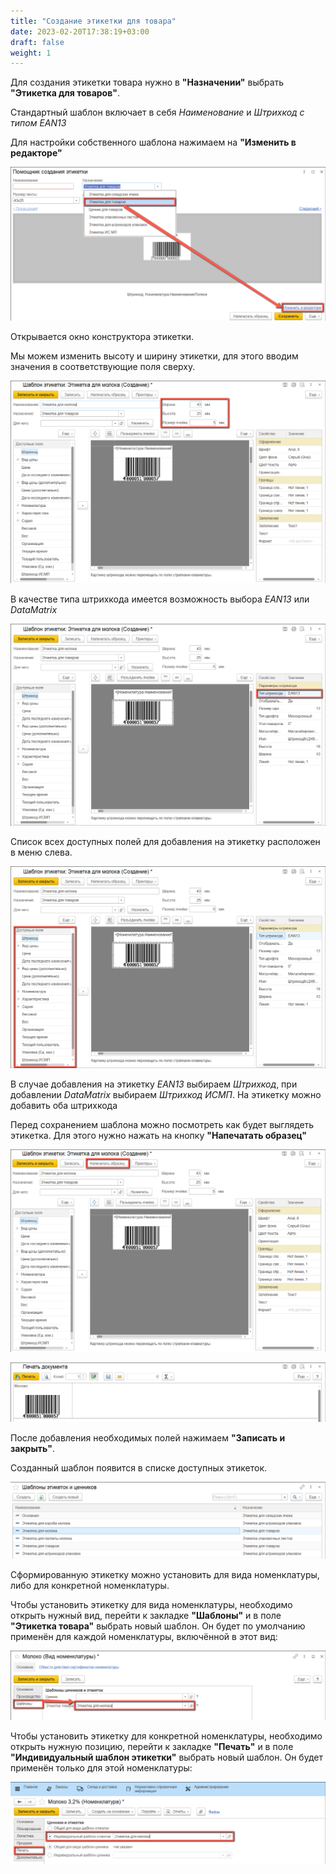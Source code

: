 ```yaml
---
title: "Создание этикетки для товара"
date: 2023-02-20T17:38:19+03:00
draft: false
weight: 1
---
```


Для создания этикетки товара нужно в **"Назначении"** выбрать **"Этикетка для товаров"**.

Cтандартный шаблон включает в себя *Наименование* и *Штрихкод с типом EAN13*

Для настройки собственного шаблона нажимаем на **"Изменить в редакторе"**

![](1_1.png)

Открывается окно конструктора этикетки.

Мы можем изменить высоту и ширину этикетки, для этого вводим значения в соответствующие поля сверху.

![](1_2.png)

В качестве типа штрихкода имеется возможность выбора *EAN13* или *DataMatrix*

![](1_3.png)

Список всех доступных полей для добавления на этикетку расположен в меню слева.

![](1_4.png)

В случае добавления на этикетку *EAN13* выбираем *Штрихкод*, при добавлении *DataMatrix* выбираем *Штрихкод ИСМП*. На этикетку можно добавить оба штрихкода

Перед сохранением шаблона можно посмотреть как будет выглядеть этикетка. Для этого нужно нажать на кнопку **"Напечатать образец"**

![](1_5.png)

![](1_6.png)

После добавления необходимых полей нажимаем **"Записать и закрыть"**.

Созданный шаблон появится в списке доступных этикеток.

![](1_7.png)

Сформированную этикетку можно установить для вида номенклатуры, либо для конкретной номенклатуры.

Чтобы установить этикетку для вида номенклатуры, необходимо открыть нужный вид, перейти к закладке **"Шаблоны"** и в поле **"Этикетка товара"** выбрать новый шаблон. Он будет по умолчанию применён для каждой номенклатуры, включённой в этот вид:

![](1_8.png)

Чтобы установить этикетку для конкретной номенклатуры, необходимо открыть нужную позицию, перейти к закладке **"Печать"** и в поле **"Индивидуальный шаблон этикетки"** выбрать новый шаблон. Он будет применён только для этой номенклатуры:

![](1_9.png)